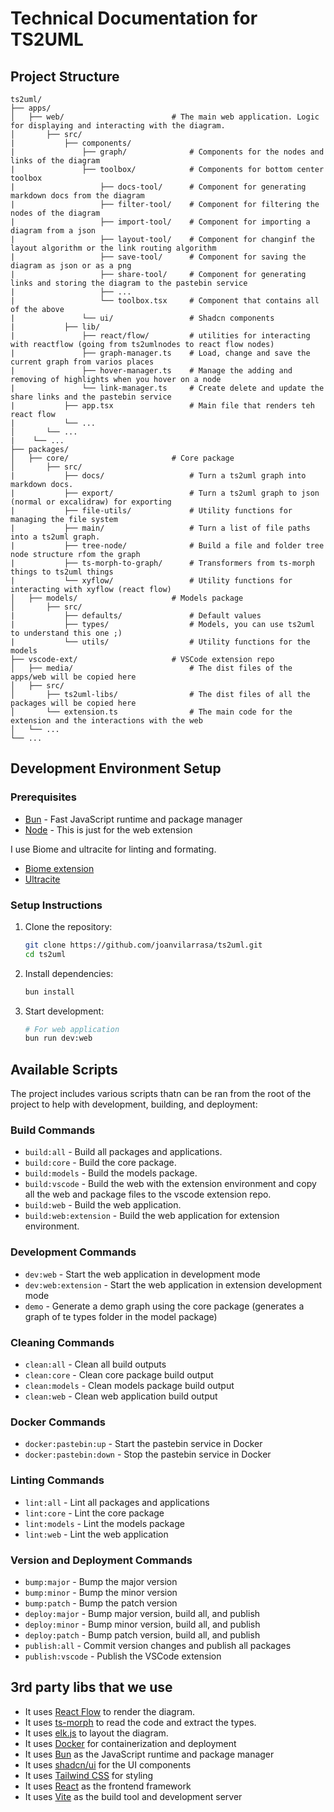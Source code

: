 # Technical Documentation for TS2UML

## Project Structure

```
ts2uml/
├── apps/
│   ├── web/                        # The main web application. Logic for displaying and interacting with the diagram.
│       ├── src/            
|           ├── components/  
|               ├── graph/              # Components for the nodes and links of the diagram
|               ├── toolbox/            # Components for bottom center toolbox
|                   ├── docs-tool/      # Component for generating markdown docs from the diagram
|                   ├── filter-tool/    # Component for filtering the nodes of the diagram
|                   ├── import-tool/    # Component for importing a diagram from a json
|                   ├── layout-tool/    # Component for changinf the layout algorithm or the link routing algorithm
|                   ├── save-tool/      # Component for saving the diagram as json or as a png
|                   ├── share-tool/     # Component for generating links and storing the diagram to the pastebin service
|                   ├── ...
|                   └── toolbox.tsx     # Component that contains all of the above
|               └── ui/                 # Shadcn components
|           ├── lib/
|               ├── react/flow/         # utilities for interacting with reactflow (going from ts2umlnodes to react flow nodes)
|               ├── graph-manager.ts    # Load, change and save the current graph from varios places
|               ├── hover-manager.ts    # Manage the adding and removing of highlights when you hover on a node
|               └── link-manager.ts     # Create delete and update the share links and the pastebin service
|           ├── app.tsx                 # Main file that renders teh react flow
|           └── ...
│       └── ...
|    └── ...
├── packages/
│   ├── core/                       # Core package
│       ├── src/ 
|           ├── docs/                   # Turn a ts2uml graph into markdown docs.
|           ├── export/                 # Turn a ts2uml graph to json (normal or excalidraw) for exporting
|           ├── file-utils/             # Utility functions for managing the file system
|           ├── main/                   # Turn a list of file paths into a ts2uml graph.
|           ├── tree-node/              # Build a file and folder tree node structure rfom the graph
|           ├── ts-morph-to-graph/      # Transformers from ts-morph things to ts2uml things
|           └── xyflow/                 # Utility functions for interacting with xyflow (react flow)
│   ├── models/                     # Models package
│       ├── src/ 
|           ├── defaults/               # Default values
|           ├── types/                  # Models, you can use ts2uml to understand this one ;)
|           └── utils/                  # Utility functions for the models
├── vscode-ext/                     # VSCode extension repo
│   ├── media/                          # The dist files of the apps/web will be copied here
│   ├── src/                            
│       ├── ts2uml-libs/                # The dist files of all the packages will be copied here
│       └── extension.ts                # The main code for the extension and the interactions with the web
│   └── ...
└── ...
```

## Development Environment Setup

### Prerequisites

- [Bun](https://bun.sh/) - Fast JavaScript runtime and package manager
- [Node](https://nodejs.org/en) - This is just for the web extension

I use Biome and ultracite for linting and formating.
- [Biome extension](https://marketplace.visualstudio.com/items?itemName=biomejs.biome)
- [Ultracite](https://www.ultracite.dev/)

### Setup Instructions

1. Clone the repository:
   ```bash
   git clone https://github.com/joanvilarrasa/ts2uml.git
   cd ts2uml
   ```

2. Install dependencies:
   ```bash
   bun install
   ```

3. Start development:
   ```bash
   # For web application
   bun run dev:web
   ```

## Available Scripts

The project includes various scripts thatn can be ran from the root of the project to help with development, building, and deployment:

### Build Commands

- `build:all` - Build all packages and applications.
- `build:core` - Build the core package.
- `build:models` - Build the models package.
- `build:vscode` - Build the web with the extension environment and copy all the web and package files to the vscode extension repo.
- `build:web` - Build the web application.
- `build:web:extension` - Build the web application for extension environment.

### Development Commands

- `dev:web` - Start the web application in development mode
- `dev:web:extension` - Start the web application in extension development mode
- `demo` - Generate a demo graph using the core package (generates a graph of te types folder in the model package)

### Cleaning Commands

- `clean:all` - Clean all build outputs
- `clean:core` - Clean core package build output
- `clean:models` - Clean models package build output
- `clean:web` - Clean web application build output

### Docker Commands

- `docker:pastebin:up` - Start the pastebin service in Docker
- `docker:pastebin:down` - Stop the pastebin service in Docker

### Linting Commands

- `lint:all` - Lint all packages and applications
- `lint:core` - Lint the core package
- `lint:models` - Lint the models package
- `lint:web` - Lint the web application

### Version and Deployment Commands

- `bump:major` - Bump the major version
- `bump:minor` - Bump the minor version
- `bump:patch` - Bump the patch version
- `deploy:major` - Bump major version, build all, and publish
- `deploy:minor` - Bump minor version, build all, and publish
- `deploy:patch` - Bump patch version, build all, and publish
- `publish:all` - Commit version changes and publish all packages
- `publish:vscode` - Publish the VSCode extension

## 3rd party libs that we use

- It uses [React Flow](https://reactflow.dev/) to render the diagram.
- It uses [ts-morph](https://ts-morph.com/) to read the code and extract the types.
- It uses [elk.js](https://github.com/kieler/elkjs) to layout the diagram.
- It uses [Docker](https://www.docker.com/) for containerization and deployment
- It uses [Bun](https://bun.sh/) as the JavaScript runtime and package manager
- It uses [shadcn/ui](https://ui.shadcn.com/) for the UI components
- It uses [Tailwind CSS](https://tailwindcss.com/) for styling
- It uses [React](https://react.dev/) as the frontend framework
- It uses [Vite](https://vitejs.dev/) as the build tool and development server